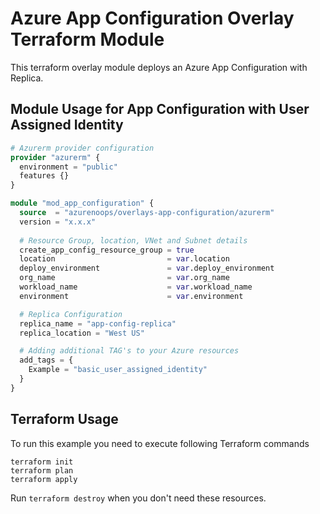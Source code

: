 # Azure App Configuration Overlay Terraform Module

This terraform overlay module deploys an Azure App Configuration with Replica.

## Module Usage for App Configuration with User Assigned Identity

```terraform
# Azurerm provider configuration
provider "azurerm" {
  environment = "public"
  features {}
}

module "mod_app_configuration" {
  source  = "azurenoops/overlays-app-configuration/azurerm"
  version = "x.x.x"
  
  # Resource Group, location, VNet and Subnet details
  create_app_config_resource_group = true
  location                         = var.location
  deploy_environment               = var.deploy_environment
  org_name                         = var.org_name
  workload_name                    = var.workload_name
  environment                      = var.environment

  # Replica Configuration
  replica_name = "app-config-replica"
  replica_location = "West US"

  # Adding additional TAG's to your Azure resources
  add_tags = {
    Example = "basic_user_assigned_identity"
  }
}
```

## Terraform Usage

To run this example you need to execute following Terraform commands

```hcl
terraform init
terraform plan
terraform apply
```

Run `terraform destroy` when you don't need these resources.

